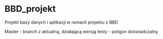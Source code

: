 # BBD_projekt
Projekt bazy danych i aplikacji w ramach projektu z BBD

Master - branch z aktualną, działającą wersją
testy - poligon doświadczalny
